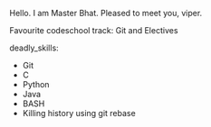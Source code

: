 Hello.
I am Master Bhat.
Pleased to meet you, viper.

Favourite codeschool track: Git and Electives

deadly_skills:
* Git
* C
* Python
* Java
* BASH
* Killing history using git rebase
